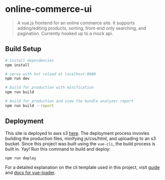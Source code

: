 # online-commerce-ui

> A vue.js frontend for an online commerce site. It supports adding/editing products, sorting, front-end only searching, and pagination. Currently hooked up to a mock api.

## Build Setup

``` bash
# install dependencies
npm install

# serve with hot reload at localhost:8080
npm run dev

# build for production with minification
npm run build

# build for production and view the bundle analyzer report
npm run build --report
```

## Deployment
This site is deployed to aws s3 [here](http://commerce-ui.korey.io). The deployment process invovles building the production files, minifying js/css/html, and uploading to an s3 bucket.
Since this project was built using the `vue-cli`, the build process is built in. Yay! Run this command to build and deploy:
```
npm run deploy
```

For a detailed explanation on the cli template used in this project, visit [guide](http://vuejs-templates.github.io/webpack/) and [docs for vue-loader](http://vuejs.github.io/vue-loader).
